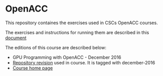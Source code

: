 # OpenACC

This repository containes the exercises used in CSCs OpenACC courses. 

The exercises and instructions for running them are described in this [document](course-material/README.md)


The editions of this course are described below:
 * GPU Programming with OpenACC - December 2016
  * [Repository revision](https://github.com/csc-training/openacc/tree/december-2016) used in course. It is tagged with december-2016
  * [Course home page](https://events.prace-ri.eu/event/562/)

